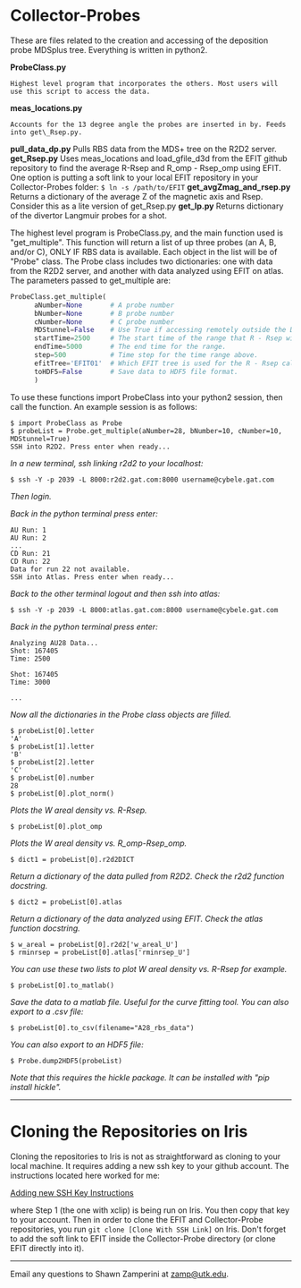 # Collector-Probes

These are files related to the creation and accessing of the deposition probe MDSplus tree. Everything is written in
python2. 

**ProbeClass.py**

    Highest level program that incorporates the others. Most users will use this script to access the data. 
    
**meas\_locations.py**

    Accounts for the 13 degree angle the probes are inserted in by. Feeds into get\_Rsep.py. 
    
**pull\_data\_dp.py**
    Pulls RBS data from the MDS+ tree on the R2D2 server.  
**get\_Rsep.py**
    Uses meas\_locations and load\_gfile\_d3d from the EFIT github repository to find the average R-Rsep and
    R\_omp - Rsep\_omp using EFIT. One option is putting a soft link to your local EFIT repository in your
    Collector-Probes folder:
    ```
    $ ln -s /path/to/EFIT
    ```
**get\_avgZmag\_and\_rsep.py**
    Returns a dictionary of the average Z of the magnetic axis and Rsep. Consider this as a lite version of get\_Rsep.py
**get\_lp.py**
    Returns dictionary of the divertor Langmuir probes for a shot. 
  
The highest level program is ProbeClass.py, and the main function used is "get\_multiple". This function will return a list 
of up three probes (an A, B, and/or C), ONLY IF RBS data is available. Each object in the list will be of "Probe" class. The
Probe class includes two dictionaries: one with data from the R2D2 server, and another with data analyzed using EFIT on
atlas. The parameters passed to get\_multiple are:
  
```python
ProbeClass.get_multiple(  
      aNumber=None       # A probe number  
      bNumber=None       # B probe number  
      cNumber=None       # C probe number  
      MDStunnel=False    # Use True if accessing remotely outside the DIII-D network.  
      startTime=2500     # The start time of the range that R - Rsep will be averaged for.  
      endTime=5000       # The end time for the range.  
      step=500           # Time step for the time range above.  
      efitTree='EFIT01'  # Which EFIT tree is used for the R - Rsep calculations.  
      toHDF5=False       # Save data to HDF5 file format.
      )
```  
  
To use these functions import ProbeClass into your python2 session, then call the function. An example session is as
follows:   
```
$ import ProbeClass as Probe  
$ probeList = Probe.get_multiple(aNumber=28, bNumber=10, cNumber=10, MDStunnel=True)  
SSH into R2D2. Press enter when ready...  
```

_In a new terminal, ssh linking r2d2 to your localhost:_  
```
$ ssh -Y -p 2039 -L 8000:r2d2.gat.com:8000 username@cybele.gat.com
```
_Then login._  

_Back in the python terminal press enter:_ 
```
AU Run: 1  
AU Run: 2  
...  
CD Run: 21  
CD Run: 22  
Data for run 22 not available.
SSH into Atlas. Press enter when ready...  
```
  
_Back to the other terminal logout and then ssh into atlas:_ 
```
$ ssh -Y -p 2039 -L 8000:atlas.gat.com:8000 username@cybele.gat.com  
```
  
_Back in the python terminal press enter:_  
```
Analyzing AU28 Data...  
Shot: 167405  
Time: 2500  
  
Shot: 167405  
Time: 3000  
  
...  
``` 
_Now all the dictionaries in the Probe class objects are filled._  
```
$ probeList[0].letter  
'A'  
$ probeList[1].letter  
'B'  
$ probeList[2].letter  
'C'  
$ probeList[0].number  
28  
$ probeList[0].plot_norm()
```

_Plots the W areal density vs. R-Rsep._  
  
```
$ probeList[0].plot_omp  
```
_Plots the W areal density vs. R\_omp-Rsep\_omp._  
```
$ dict1 = probeList[0].r2d2DICT  
```
_Return a dictionary of the data pulled from R2D2. Check the r2d2 function docstring._  
```
$ dict2 = probeList[0].atlas  
```
_Return a dictionary of the data analyzed using EFIT. Check the atlas function docstring._  
```
$ w_areal = probeList[0].r2d2['w_areal_U']  
$ rminrsep = probeList[0].atlas['rminrsep_U']  
```
_You can use these two lists to plot W areal density vs. R-Rsep for example._  
```
$ probeList[0].to_matlab()
```
_Save the data to a matlab file. Useful for the curve fitting tool. You can also export to a .csv file:_
```
$ probeList[0].to_csv(filename="A28_rbs_data")
```
_You can also export to an HDF5 file:_
```
$ Probe.dump2HDF5(probeList)
```
_Note that this requires the hickle package. It can be installed with "pip install hickle"._

------------------------------------------------------------------------------------------------------------------
# Cloning the Repositories on Iris

Cloning the repositories to Iris is not as straightforward as cloning to your local machine. It requires adding a new
ssh key to your github account. The instructions located here worked for me:

[Adding new SSH Key Instructions](https://help.github.com/articles/adding-a-new-ssh-key-to-your-github-account/)

where Step 1 (the one with xclip) is being run on Iris. You then copy that key to your account. Then in order to clone
the EFIT and Collector-Probe repositories, you run `git clone [Clone With SSH Link]` on Iris. Don't forget to add the
soft link to EFIT inside the Collector-Probe directory (or clone EFIT directly into it). 

------------------------------------------------------------------------------------------------------------------
  
Email any questions to Shawn Zamperini at zamp@utk.edu.
